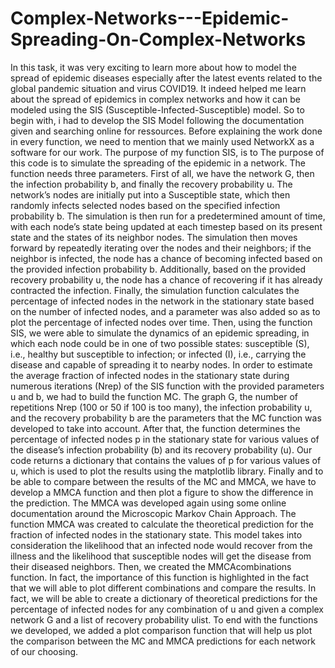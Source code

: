 # Complex-Networks---Epidemic-Spreading-On-Complex-Networks

In this task, it was very exciting to learn more about how to model the spread of epidemic diseases
especially after the latest events related to the global pandemic situation and virus COVID19. It
indeed helped me learn about the spread of epidemics in complex networks and how it can be modeled
using the SIS (Susceptible-Infected-Susceptible) model. So to begin with, i had to develop the SIS
Model following the documentation given and searching online for ressources.
Before explaining the work done in every function, we need to mention that we mainly used NetworkX
as a software for our work.
The purpose of my function SIS, is to The purpose of this code is to simulate the spreading of the
epidemic in a network. The function needs three parameters. First of all, we have the network G, then
the infection probability b, and finally the recovery probability u.
The network’s nodes are initially put into a Susceptible state, which then randomly infects selected
nodes based on the specified infection probability b. The simulation is then run for a predetermined
amount of time, with each node’s state being updated at each timestep based on its present state and
the states of its neighbor nodes. The simulation then moves forward by repeatedly iterating over the
nodes and their neighbors; if the neighbor is infected, the node has a chance of becoming infected based
on the provided infection probability b. Additionally, based on the provided recovery probability u,
the node has a chance of recovering if it has already contracted the infection. Finally, the simulation
function calculates the percentage of infected nodes in the network in the stationary state based on
the number of infected nodes, and a parameter was also added so as to plot the percentage of infected
nodes over time.
Then, using the function SIS, we were able to simulate the dynamics of an epidemic spreading, in
which each node could be in one of two possible states: susceptible (S), i.e., healthy but susceptible to
infection; or infected (I), i.e., carrying the disease and capable of spreading it to nearby nodes. In order
to estimate the average fraction of infected nodes in the stationary state during numerous iterations
(Nrep) of the SIS function with the provided parameters u and b, we had to build the function MC.
The graph G, the number of repetitions Nrep (100 or 50 if 100 is too many), the infection probability
u, and the recovery probability b are the parameters that the MC function was developed to
take into account. After that, the function determines the percentage of infected nodes p in the stationary
state for various values of the disease’s infection probability (b) and its recovery probability
(u). Our code returns a dictionary that contains the values of p for various values of u, which is used
to plot the results using the matplotlib library.
Finally and to be able to compare between the results of the MC and MMCA, we have to develop
a MMCA function and then plot a figure to show the difference in the prediction. The MMCA was
developed again using some online documentation around the Microscopic Markov Chain Approach.
The function MMCA was created to calculate the theoretical prediction for the fraction of infected
nodes in the stationary state. This model takes into consideration the likelihood that an infected node
would recover from the illness and the likelihood that susceptible nodes will get the disease from their
diseased neighbors.
Then, we created the MMCAcombinations function. In fact, the importance of this function is highlighted
in the fact that we will able to plot different combinations and compare the results. In fact,
we will be able to create a dictionary of theoretical predictions for the percentage of infected nodes for
any combination of u and given a complex network G and a list of recovery probability ulist.
To end with the functions we developed, we added a plot comparison function that will help us plot
the comparison between the MC and MMCA predictions for each network of our choosing.
